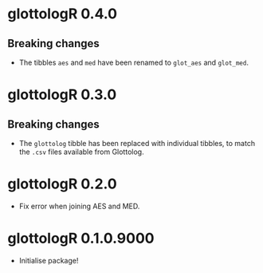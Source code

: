 # glottologR 0.4.0

## Breaking changes

* The tibbles `aes` and `med` have been renamed to `glot_aes` and `glot_med`.




# glottologR 0.3.0

## Breaking changes

* The `glottolog` tibble has been replaced with individual tibbles, to match the `.csv` files available from Glottolog.



# glottologR 0.2.0

* Fix error when joining AES and MED.


# glottologR 0.1.0.9000

* Initialise package!
